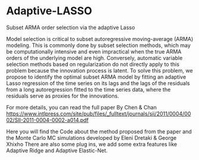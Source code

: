 # Adaptive-LASSO
Subset ARMA order selection via the adaptive Lasso

Model selection is critical to subset autoregressive moving-average (ARMA) modeling. This is commonly
done by subset selection methods, which may be computationally intensive and even impractical when the true ARMA orders of the underlying model are high. Conversely, automatic variable selection methods based on regularization do not directly apply to this problem because the innovation process is latent. To solve this problem, we
propose to identify the optimal subset ARMA model by fitting an adaptive Lasso regression of the time series on its lags and the lags of the residuals from a long autoregression
fitted to the time series data, where the residuals serve as proxies for the innovations.


For more details, you can read the full paper By Chen \& Chan 
https://www.intlpress.com/site/pub/files/_fulltext/journals/sii/2011/0004/0002/SII-2011-0004-0002-a014.pdf


Here you will find the Code about the method proposed from the paper and the Monte Carlo MC  simulations developed by Eleni Dretaki \& George Xhixho
There are also some plug ins, we add some extra features like Adaptive Ridge and Adaptive Elastic-Net.
